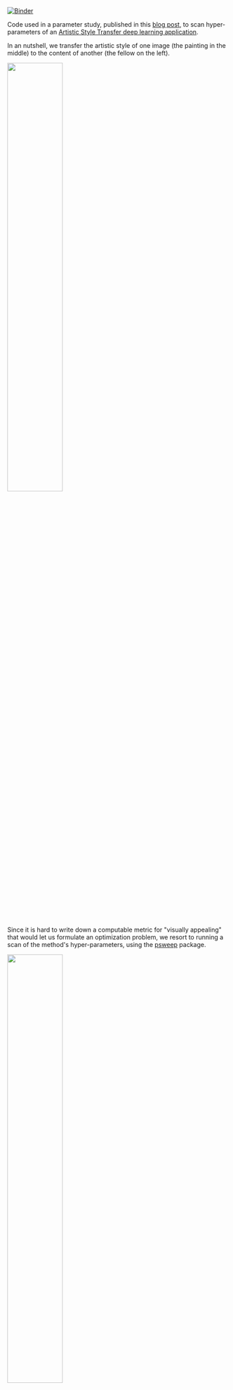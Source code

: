 [![Binder](https://mybinder.org/badge_logo.svg)](https://mybinder.org/v2/gh/elcorto/style_transfer_parameter_sweep/master)

Code used in a parameter study, published in this [blog post], to scan
hyper-parameters of an [Artistic Style Transfer deep learning
application][code].

In an nutshell, we transfer the artistic style of one image (the painting
in the middle) to the content of another (the fellow on the left).

<img src="transfer_example.jpg" width="50%">

Since it is hard to write down a computable metric for "visually appealing"
that would let us formulate an optimization problem, we resort to running a
scan of the method's hyper-parameters, using the [psweep] package.

<img src="scan.jpg" width="50%">

We have compressed and packaged all important results of the study in this
repo. Click the Binder badge above to launch a Jupyter notebook and browse the
study's results. When it has finished loading, click Run and use the sliders to
start exploring.

<img src="screen.jpg" width="70%">


[blog post]: https://www.cloudandheat.com/gpu-cloud-showcase-neural-style-transfer-parameter-study-using-multiple-nvidia-p100-gpus
[code]: https://github.com/elcorto/neural-style
[psweep]: https://pypi.org/project/psweep
